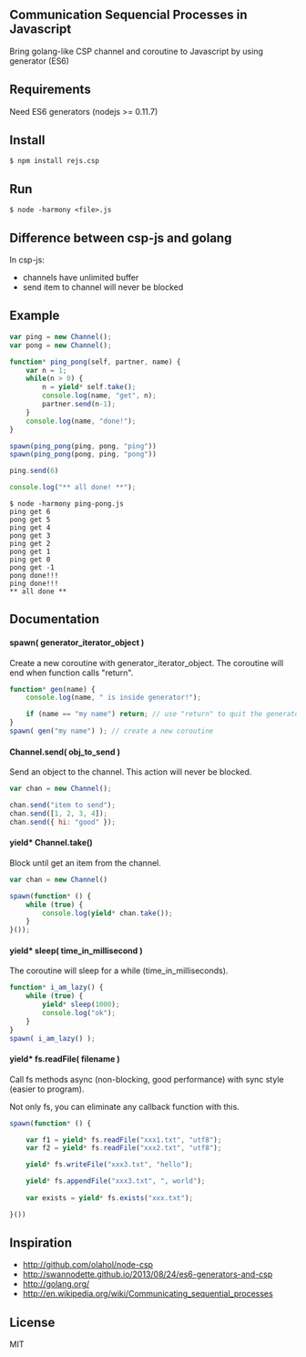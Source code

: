## Communication Sequencial Processes in Javascript

Bring golang-like CSP channel and coroutine to Javascript by using generator (ES6)

## Requirements

Need ES6 generators (nodejs >= 0.11.7)

## Install

	$ npm install rejs.csp

## Run

	$ node -harmony <file>.js

## Difference between csp-js and golang

In csp-js:

* channels have unlimited buffer
* send item to channel will never be blocked 

## Example

```js
var ping = new Channel();
var pong = new Channel();

function* ping_pong(self, partner, name) {
    var n = 1;
    while(n > 0) {
        n = yield* self.take();
        console.log(name, "get", n);
        partner.send(n-1);
    }
    console.log(name, "done!");
}

spawn(ping_pong(ping, pong, "ping"))
spawn(ping_pong(pong, ping, "pong"))

ping.send(6)

console.log("** all done! **");
```

	$ node -harmony ping-pong.js
	ping get 6
	pong get 5
	ping get 4
	pong get 3
	ping get 2
	pong get 1
	ping get 0
	pong get -1
	pong done!!!
	ping done!!!
	** all done **

## Documentation

#### spawn( generator_iterator_object )

Create a new coroutine with generator_iterator_object. The coroutine will end when function calls "return".

```js
function* gen(name) {
	console.log(name, " is inside generator!");

	if (name == "my name") return; // use "return" to quit the generator
}
spawn( gen("my name") ); // create a new coroutine
```
	
#### Channel.send( obj_to_send )

Send an object to the channel. This action will never be blocked.

```js
var chan = new Channel();

chan.send("item to send");
chan.send([1, 2, 3, 4]);
chan.send({ hi: "good" });
```

#### yield* Channel.take()

Block until get an item from the channel.

```js
var chan = new Channel()

spawn(function* () {
	while (true) {
		console.log(yield* chan.take());
	}
}());
```

#### yield* sleep( time_in_millisecond )

The coroutine will sleep for a while (time_in_milliseconds).

```js
function* i_am_lazy() {
	while (true) {
		yield* sleep(1000);
		console.log("ok");
	}
}
spawn( i_am_lazy() );
```

#### yield* fs.readFile( filename )

Call fs methods async (non-blocking, good performance) with sync style (easier to program).

Not only fs, you can eliminate any callback function with this.

```js
spawn(function* () {

	var f1 = yield* fs.readFile("xxx1.txt", "utf8");
	var f2 = yield* fs.readFile("xxx2.txt", "utf8");

	yield* fs.writeFile("xxx3.txt", "hello");

	yield* fs.appendFile("xxx3.txt", ", world");
	
	var exists = yield* fs.exists("xxx.txt");

}())
```

## Inspiration

* http://github.com/olahol/node-csp
* http://swannodette.github.io/2013/08/24/es6-generators-and-csp
* http://golang.org/
* http://en.wikipedia.org/wiki/Communicating_sequential_processes

## License

MIT
